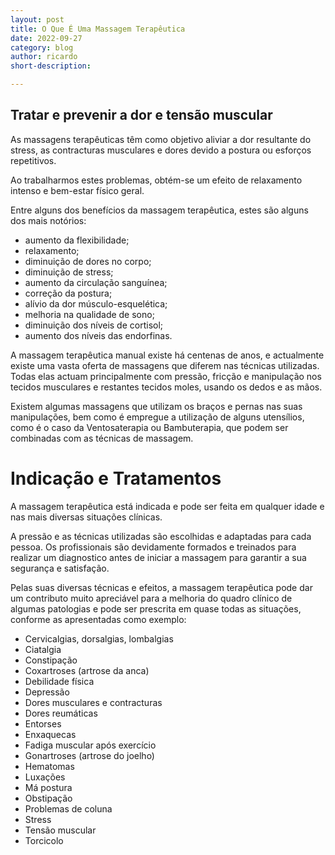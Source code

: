 ```yaml
---
layout: post
title: O Que É Uma Massagem Terapêutica
date: 2022-09-27
category: blog
author: ricardo
short-description: 

---
```

## Tratar e prevenir a dor e tensão muscular

As massagens terapêuticas têm como objetivo aliviar a dor resultante do stress, as contracturas musculares e dores devido a postura ou esforços repetitivos.

Ao trabalharmos estes problemas, obtém-se um efeito de relaxamento intenso e bem-estar físico geral.

Entre alguns dos benefícios da massagem terapêutica, estes são alguns dos mais notórios:

* aumento da flexibilidade;
* relaxamento;
* diminuição de dores no corpo;
* diminuição de stress;
* aumento da circulação sanguínea;
* correção da postura;
* alívio da dor músculo-esquelética;
* melhoria na qualidade de sono;
* diminuição dos níveis de cortisol;
* aumento dos níveis das endorfinas.

A massagem terapêutica manual existe há centenas de anos, e actualmente existe uma vasta oferta de massagens que diferem nas técnicas utilizadas. Todas elas actuam principalmente com pressão, fricção e manipulação nos tecidos musculares e restantes tecidos moles, usando os dedos e as mãos.

Existem algumas massagens que utilizam os braços e pernas nas suas manipulações, bem como é empregue a utilização de alguns utensílios, como é o caso da Ventosaterapia ou Bambuterapia, que podem ser combinadas com as técnicas de massagem.

# Indicação e Tratamentos

A massagem terapêutica está indicada e pode ser feita em qualquer idade e nas mais diversas situações clínicas.

A pressão e as técnicas utilizadas são escolhidas e adaptadas para cada pessoa. Os profissionais são devidamente formados e treinados para realizar um diagnostico antes de iniciar a massagem para garantir a sua segurança e satisfação.

Pelas suas diversas técnicas e efeitos, a massagem terapêutica pode dar um contributo muito apreciável para a melhoria do quadro clínico de algumas patologias e pode ser prescrita em quase todas as situações, conforme as apresentadas como exemplo:

* Cervicalgias, dorsalgias, lombalgias
* Ciatalgia
* Constipação
* Coxartroses (artrose da anca)
* Debilidade física
* Depressão
* Dores musculares e contracturas
* Dores reumáticas
* Entorses
* Enxaquecas
* Fadiga muscular após exercício
* Gonartroses (artrose do joelho)
* Hematomas
* Luxações
* Má postura
* Obstipação
* Problemas de coluna
* Stress
* Tensão muscular
* Torcicolo